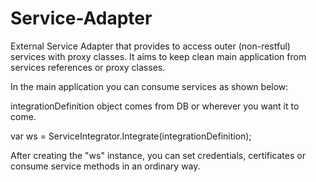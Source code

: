# Service-Adapter
External Service Adapter that provides to access outer (non-restful) services with proxy classes. It aims to keep clean main application from services references or proxy classes. 

In the main application you can consume services as shown below:


integrationDefinition object comes from DB or wherever you want it to come.

var ws = ServiceIntegrator<ServiceClientFromProxyClass>.Integrate(integrationDefinition);

After creating the "ws" instance, you can set credentials, certificates or consume service methods in an ordinary way.

